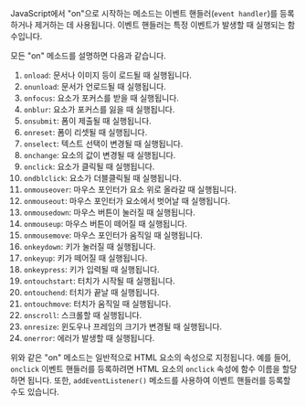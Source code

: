 JavaScript에서 "on"으로 시작하는 메소드는 이벤트 핸들러(`event handler`)를 등록하거나 제거하는 데 사용됩니다. 이벤트 핸들러는 특정 이벤트가 발생할 때 실행되는 함수입니다.

모든 "on" 메소드를 설명하면 다음과 같습니다.

1. `onload`: 문서나 이미지 등이 로드될 때 실행됩니다.
2. `onunload`: 문서가 언로드될 때 실행됩니다.
3. `onfocus`: 요소가 포커스를 받을 때 실행됩니다.
4. `onblur`: 요소가 포커스를 잃을 때 실행됩니다.
5. `onsubmit`: 폼이 제출될 때 실행됩니다.
6. `onreset`: 폼이 리셋될 때 실행됩니다.
7. `onselect`: 텍스트 선택이 변경될 때 실행됩니다.
8. `onchange`: 요소의 값이 변경될 때 실행됩니다.
9. `onclick`: 요소가 클릭될 때 실행됩니다.
10. `ondblclick`: 요소가 더블클릭될 때 실행됩니다.
11. `onmouseover`: 마우스 포인터가 요소 위로 올라갈 때 실행됩니다.
12. `onmouseout`: 마우스 포인터가 요소에서 벗어날 때 실행됩니다.
13. `onmousedown`: 마우스 버튼이 눌러질 때 실행됩니다.
14. `onmouseup`: 마우스 버튼이 떼어질 때 실행됩니다.
15. `onmousemove`: 마우스 포인터가 움직일 때 실행됩니다.
16. `onkeydown`: 키가 눌러질 때 실행됩니다.
17. `onkeyup`: 키가 떼어질 때 실행됩니다.
18. `onkeypress`: 키가 입력될 때 실행됩니다.
19. `ontouchstart`: 터치가 시작될 때 실행됩니다.
20. `ontouchend`: 터치가 끝날 때 실행됩니다.
21. `ontouchmove`: 터치가 움직일 때 실행됩니다.
22. `onscroll`: 스크롤할 때 실행됩니다.
23. `onresize`: 윈도우나 프레임의 크기가 변경될 때 실행됩니다.
24. `onerror`: 에러가 발생할 때 실행됩니다.

위와 같은 "on" 메소드는 일반적으로 HTML 요소의 속성으로 지정됩니다. 예를 들어, `onclick` 이벤트 핸들러를 등록하려면 HTML 요소의 `onclick` 속성에 함수 이름을 할당하면 됩니다. 또한, `addEventListener()` 메소드를 사용하여 이벤트 핸들러를 등록할 수도 있습니다.